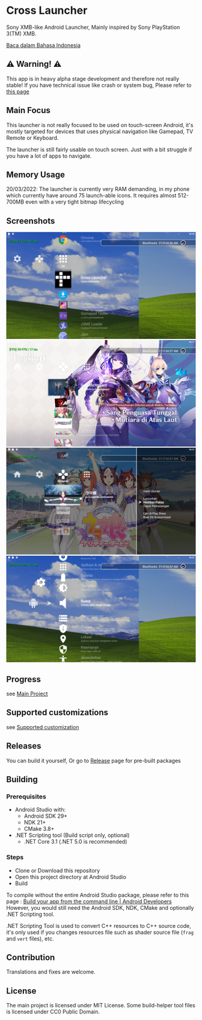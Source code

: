 # Cross Launcher
Sony XMB-like Android Launcher, Mainly inspired by Sony PlayStation 3(TM) XMB.

[Baca dalam Bahasa Indonesia](README_ID.md)

## **⚠ Warning! ⚠**
This app is in heavy alpha stage development and therefore not really stable! If you have
technical issue like crash or system bug, Please refer to [this page](https://github.com/EmiyaSyahriel/CrossLauncher/wiki/Error-Reporting)

## Main Focus
This launcher is not really focused to be used on touch-screen Android, it's mostly targeted
for devices that uses physical navigation like Gamepad, TV Remote or Keyboard.

The launcher is still fairly usable on touch screen. Just with a bit struggle if you have a
lot of apps to navigate.

## Memory Usage
20/03/2022: The launcher is currently very RAM demanding, in my phone which currently
have around 75 launch-able icons. It requires almost 512-700MB even with a very tight
bitmap lifecycling

## Screenshots
![App List](readme_asset/0.png)
![Custom Video Icon dan Backdrop](readme_asset/1.png)
![Apps Options](readme_asset/2.png)
![Android Settings](readme_asset/3.png)

## Progress
see [Main Project](https://github.com/EmiyaSyahriel/CrossLauncher/projects/1)

## Supported customizations
see [Supported customization](https://github.com/EmiyaSyahriel/CrossLauncher/wiki/Customization)

## Releases
You can build it yourself, Or go to [Release](https://github.com/EmiyaSyahriel/CrossLauncher/releases)
page for pre-built packages

## Building
### Prerequisites
- Android Studio with:
    - Android SDK 29+
    - NDK 21+
    - CMake 3.8+
- .NET Scripting tool (Build script only, optional)
    - .NET Core 3.1 (.NET 5.0 is recommended)
### Steps
- Clone or Download this repository
- Open this project directory at Android Studio
- Build

To compile without the entire Android Studio package, please refer to this page : 
[Build your app from the command line | Android Developers](https://developer.android.com/studio/build/building-cmdline)
However, you would still need the Android SDK, NDK, CMake and optionally .NET Scripting tool.

.NET Scripting Tool is used to convert C++ resources to C++ source code, it's only used if you changes
resources file such as shader source file (`frag` and `vert` files), etc.

## Contribution
Translations and fixes are welcome.

## License
The main project is licensed under MIT License.
Some build-helper tool files is licensed under CC0 Public Domain.
